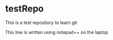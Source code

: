 # testRepo
This is a test repository to learn git

This line is written using notepad++ on the laptop